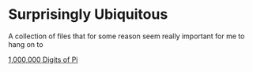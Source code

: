 # Surprisingly Ubiquitous
A collection of files that for some reason seem really important for me to hang on to

[1,000,000 Digits of Pi](pi1000000.txt)
